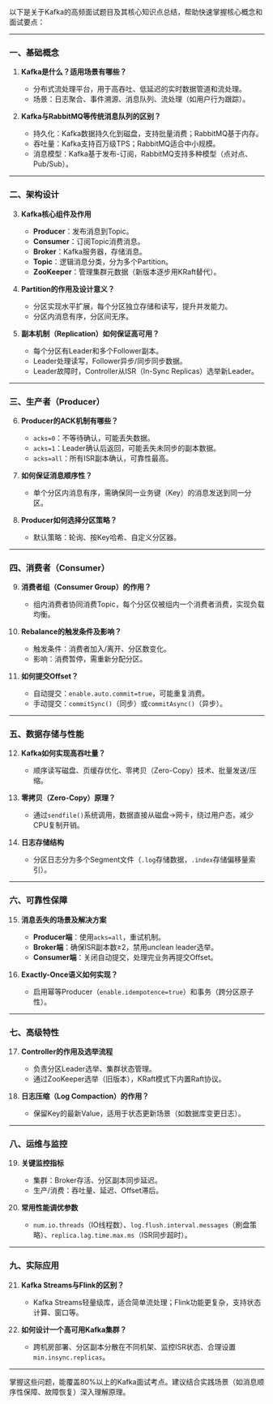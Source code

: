以下是关于Kafka的高频面试题目及其核心知识点总结，帮助快速掌握核心概念和面试要点：

---

### **一、基础概念**
1. **Kafka是什么？适用场景有哪些？**  
   - 分布式流处理平台，用于高吞吐、低延迟的实时数据管道和流处理。  
   - 场景：日志聚合、事件溯源、消息队列、流处理（如用户行为跟踪）。

2. **Kafka与RabbitMQ等传统消息队列的区别？**  
   - 持久化：Kafka数据持久化到磁盘，支持批量消费；RabbitMQ基于内存。  
   - 吞吐量：Kafka支持百万级TPS；RabbitMQ适合中小规模。  
   - 消息模型：Kafka基于发布-订阅，RabbitMQ支持多种模型（点对点、Pub/Sub）。

---

### **二、架构设计**
3. **Kafka核心组件及作用**  
   - **Producer**：发布消息到Topic。  
   - **Consumer**：订阅Topic消费消息。  
   - **Broker**：Kafka服务器，存储消息。  
   - **Topic**：逻辑消息分类，分为多个Partition。  
   - **ZooKeeper**：管理集群元数据（新版本逐步用KRaft替代）。

4. **Partition的作用及设计意义？**  
   - 分区实现水平扩展，每个分区独立存储和读写，提升并发能力。  
   - 分区内消息有序，分区间无序。

5. **副本机制（Replication）如何保证高可用？**  
   - 每个分区有Leader和多个Follower副本。  
   - Leader处理读写，Follower异步/同步同步数据。  
   - Leader故障时，Controller从ISR（In-Sync Replicas）选举新Leader。

---

### **三、生产者（Producer）**
6. **Producer的ACK机制有哪些？**  
   - `acks=0`：不等待确认，可能丢失数据。  
   - `acks=1`：Leader确认后返回，可能丢失未同步的副本数据。  
   - `acks=all`：所有ISR副本确认，可靠性最高。

7. **如何保证消息顺序性？**  
   - 单个分区内消息有序，需确保同一业务键（Key）的消息发送到同一分区。

8. **Producer如何选择分区策略？**  
   - 默认策略：轮询、按Key哈希、自定义分区器。

---

### **四、消费者（Consumer）**
9. **消费者组（Consumer Group）的作用？**  
   - 组内消费者协同消费Topic，每个分区仅被组内一个消费者消费，实现负载均衡。

10. **Rebalance的触发条件及影响？**  
    - 触发条件：消费者加入/离开、分区数变化。  
    - 影响：消费暂停，需重新分配分区。

11. **如何提交Offset？**  
    - 自动提交：`enable.auto.commit=true`，可能重复消费。  
    - 手动提交：`commitSync()`（同步）或`commitAsync()`（异步）。

---

### **五、数据存储与性能**
12. **Kafka如何实现高吞吐量？**  
    - 顺序读写磁盘、页缓存优化、零拷贝（Zero-Copy）技术、批量发送/压缩。

13. **零拷贝（Zero-Copy）原理？**  
    - 通过`sendfile()`系统调用，数据直接从磁盘→网卡，绕过用户态，减少CPU复制开销。

14. **日志存储结构**  
    - 分区日志分为多个Segment文件（`.log`存储数据，`.index`存储偏移量索引）。

---

### **六、可靠性保障**
15. **消息丢失的场景及解决方案**  
    - **Producer端**：使用`acks=all`，重试机制。  
    - **Broker端**：确保ISR副本数≥2，禁用unclean leader选举。  
    - **Consumer端**：关闭自动提交，处理完业务再提交Offset。

16. **Exactly-Once语义如何实现？**  
    - 启用幂等Producer（`enable.idempotence=true`）和事务（跨分区原子性）。

---

### **七、高级特性**
17. **Controller的作用及选举流程**  
    - 负责分区Leader选举、集群状态管理。  
    - 通过ZooKeeper选举（旧版本），KRaft模式下内置Raft协议。

18. **日志压缩（Log Compaction）的作用？**  
    - 保留Key的最新Value，适用于状态更新场景（如数据库变更日志）。

---

### **八、运维与监控**
19. **关键监控指标**  
    - 集群：Broker存活、分区副本同步延迟。  
    - 生产/消费：吞吐量、延迟、Offset滞后。

20. **常用性能调优参数**  
    - `num.io.threads`（IO线程数）、`log.flush.interval.messages`（刷盘策略）、`replica.lag.time.max.ms`（ISR同步超时）。

---

### **九、实际应用**
21. **Kafka Streams与Flink的区别？**  
    - Kafka Streams轻量级库，适合简单流处理；Flink功能更复杂，支持状态计算、窗口等。

22. **如何设计一个高可用Kafka集群？**  
    - 跨机房部署、分区副本分散在不同机架、监控ISR状态、合理设置`min.insync.replicas`。

---

掌握这些问题，能覆盖80%以上的Kafka面试考点。建议结合实践场景（如消息顺序性保障、故障恢复）深入理解原理。